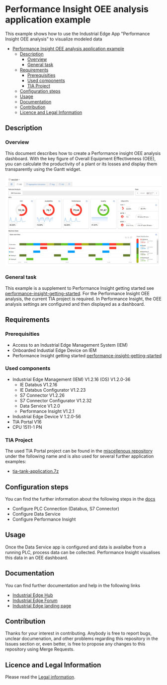 # Performance Insight OEE analysis application example

This example shows how to use the Industrial Edge App "Performance Insight OEE analysis" to visualize modeled data
- [Performance Insight OEE analysis application example](#performance-insight-oee-analysis-application-example)
  - [Description](#description)
    - [Overview](#overview)
    - [General task](#general-task)
  - [Requirements](#requirements)
    - [Prerequisities](#prerequisities)
    - [Used components](#used-components)
    - [TIA Project](#tia-project)
  - [Configuration steps](#configuration-steps)
  - [Usage](#usage)
  - [Documentation](#documentation)
  - [Contribution](#contribution)
  - [Licence and Legal Information](#licence-and-legal-information)


## Description

### Overview

This document describes how to create a Performance insight OEE analysis dashboard.
With the key figure of Overall Equipment Effectiveness (OEE), you can calculate the productivity of a plant or its losses and display them transparently using the Gantt widget.


<p align="center"><kbd><img src="docs/graphics/Overview.PNG" /></kbd></p>


### General task

This example is a supplement to Performance Insight getting started see [performance-insight-getting-started](https://github.com/industrial-edge/performance-insight-getting-started).
For the Performance Insight OEE analysis, the current TIA project is required.
In Performance Insight, the OEE analysis settings are configured and then displayed as a dashboard.

## Requirements

###  Prerequisities

- Access to an Industrial Edge Management System (IEM)
- Onboarded Industial Edge Device on IEM
- Performance Insight getting started [performance-insight-getting-started](https://github.com/industrial-edge/performance-insight-getting-started)

### Used components

- Industrial Edge Management (IEM) V1.2.16 (OS) V1.2.0-36
  - IE Databus V1.2.16
  - IE Databus Configurator V1.2.23
  - S7 Connector V1.2.26
  - S7 Connector Configurator V1.2.32
  - Data Service V1.2.0
  - Performance Insight V1.2.1
- Industrial Edge Device V 1.2.0-56
- TIA Portal V16
- CPU 1511-1 PN

### TIA Project

The used TIA Portal project can be found in the [miscellenous repository](https://github.com/industrial-edge/miscellaneous/tree/main/tank%20application)  under the following name and is also used for several further application examples:

- [tia-tank-application.7z](https://github.com/industrial-edge/miscellaneous/blob/main/tank%20application/tia-tank-application.7z)

## Configuration steps

You can find the further information about the following steps in the [docs](docs/Installation.md)
- Configure PLC Connection (Databus, S7 Connector)
- Configure Data Service
- Configure Performance Insight

## Usage

Once the Data Service app is configured and data is availalbe from a running PLC, process data can be collected.
Performance Insight visualises this data in an OEE dashboard.

## Documentation

You can find further documentation and help in the following links
  - [Industrial Edge Hub](https://iehub.eu1.edge.siemens.cloud/#/documentation)
  - [Industrial Edge Forum](https://www.siemens.com/industrial-edge-forum)
  - [Industrial Edge landing page](https://new.siemens.com/global/en/products/automation/topic-areas/industrial-edge/simatic-edge.html)
  
## Contribution

Thanks for your interest in contributing. Anybody is free to report bugs, unclear documenation, and other problems regarding this repository in the Issues section or, even better, is free to propose any changes to this repository using Merge Requests.

## Licence and Legal Information

Please read the [Legal information](LICENSE.md).

